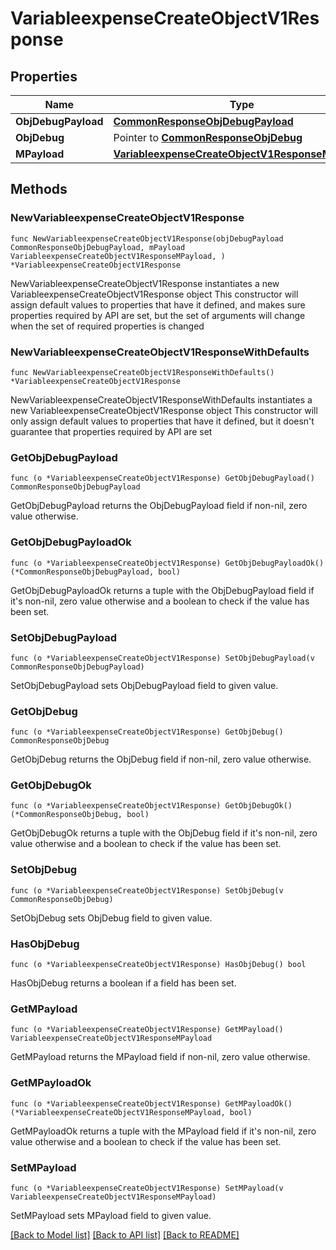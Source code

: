 # VariableexpenseCreateObjectV1Response

## Properties

Name | Type | Description | Notes
------------ | ------------- | ------------- | -------------
**ObjDebugPayload** | [**CommonResponseObjDebugPayload**](CommonResponseObjDebugPayload.md) |  | 
**ObjDebug** | Pointer to [**CommonResponseObjDebug**](CommonResponseObjDebug.md) |  | [optional] 
**MPayload** | [**VariableexpenseCreateObjectV1ResponseMPayload**](VariableexpenseCreateObjectV1ResponseMPayload.md) |  | 

## Methods

### NewVariableexpenseCreateObjectV1Response

`func NewVariableexpenseCreateObjectV1Response(objDebugPayload CommonResponseObjDebugPayload, mPayload VariableexpenseCreateObjectV1ResponseMPayload, ) *VariableexpenseCreateObjectV1Response`

NewVariableexpenseCreateObjectV1Response instantiates a new VariableexpenseCreateObjectV1Response object
This constructor will assign default values to properties that have it defined,
and makes sure properties required by API are set, but the set of arguments
will change when the set of required properties is changed

### NewVariableexpenseCreateObjectV1ResponseWithDefaults

`func NewVariableexpenseCreateObjectV1ResponseWithDefaults() *VariableexpenseCreateObjectV1Response`

NewVariableexpenseCreateObjectV1ResponseWithDefaults instantiates a new VariableexpenseCreateObjectV1Response object
This constructor will only assign default values to properties that have it defined,
but it doesn't guarantee that properties required by API are set

### GetObjDebugPayload

`func (o *VariableexpenseCreateObjectV1Response) GetObjDebugPayload() CommonResponseObjDebugPayload`

GetObjDebugPayload returns the ObjDebugPayload field if non-nil, zero value otherwise.

### GetObjDebugPayloadOk

`func (o *VariableexpenseCreateObjectV1Response) GetObjDebugPayloadOk() (*CommonResponseObjDebugPayload, bool)`

GetObjDebugPayloadOk returns a tuple with the ObjDebugPayload field if it's non-nil, zero value otherwise
and a boolean to check if the value has been set.

### SetObjDebugPayload

`func (o *VariableexpenseCreateObjectV1Response) SetObjDebugPayload(v CommonResponseObjDebugPayload)`

SetObjDebugPayload sets ObjDebugPayload field to given value.


### GetObjDebug

`func (o *VariableexpenseCreateObjectV1Response) GetObjDebug() CommonResponseObjDebug`

GetObjDebug returns the ObjDebug field if non-nil, zero value otherwise.

### GetObjDebugOk

`func (o *VariableexpenseCreateObjectV1Response) GetObjDebugOk() (*CommonResponseObjDebug, bool)`

GetObjDebugOk returns a tuple with the ObjDebug field if it's non-nil, zero value otherwise
and a boolean to check if the value has been set.

### SetObjDebug

`func (o *VariableexpenseCreateObjectV1Response) SetObjDebug(v CommonResponseObjDebug)`

SetObjDebug sets ObjDebug field to given value.

### HasObjDebug

`func (o *VariableexpenseCreateObjectV1Response) HasObjDebug() bool`

HasObjDebug returns a boolean if a field has been set.

### GetMPayload

`func (o *VariableexpenseCreateObjectV1Response) GetMPayload() VariableexpenseCreateObjectV1ResponseMPayload`

GetMPayload returns the MPayload field if non-nil, zero value otherwise.

### GetMPayloadOk

`func (o *VariableexpenseCreateObjectV1Response) GetMPayloadOk() (*VariableexpenseCreateObjectV1ResponseMPayload, bool)`

GetMPayloadOk returns a tuple with the MPayload field if it's non-nil, zero value otherwise
and a boolean to check if the value has been set.

### SetMPayload

`func (o *VariableexpenseCreateObjectV1Response) SetMPayload(v VariableexpenseCreateObjectV1ResponseMPayload)`

SetMPayload sets MPayload field to given value.



[[Back to Model list]](../README.md#documentation-for-models) [[Back to API list]](../README.md#documentation-for-api-endpoints) [[Back to README]](../README.md)


